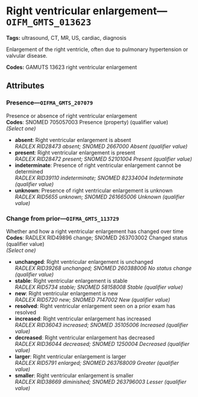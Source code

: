 # Right ventricular enlargement—`OIFM_GMTS_013623`

**Tags:** ultrasound, CT, MR, US, cardiac, diagnosis

Enlargement of the right ventricle, often due to pulmonary hypertension or valvular disease.

**Codes:** GAMUTS 13623 right ventricular enlargement

## Attributes

### Presence—`OIFMA_GMTS_207079`

Presence or absence of right ventricular enlargement  
**Codes**: SNOMED 705057003 Presence (property) (qualifier value)  
*(Select one)*

- **absent**: Right ventricular enlargement is absent  
_RADLEX RID28473 absent; SNOMED 2667000 Absent (qualifier value)_
- **present**: Right ventricular enlargement is present  
_RADLEX RID28472 present; SNOMED 52101004 Present (qualifier value)_
- **indeterminate**: Presence of right ventricular enlargement cannot be determined  
_RADLEX RID39110 indeterminate; SNOMED 82334004 Indeterminate (qualifier value)_
- **unknown**: Presence of right ventricular enlargement is unknown  
_RADLEX RID5655 unknown; SNOMED 261665006 Unknown (qualifier value)_

### Change from prior—`OIFMA_GMTS_113729`

Whether and how a right ventricular enlargement has changed over time  
**Codes**: RADLEX RID49896 change; SNOMED 263703002 Changed status (qualifier value)  
*(Select one)*

- **unchanged**: Right ventricular enlargement is unchanged  
_RADLEX RID39268 unchanged; SNOMED 260388006 No status change (qualifier value)_
- **stable**: Right ventricular enlargement is stable  
_RADLEX RID5734 stable; SNOMED 58158008 Stable (qualifier value)_
- **new**: Right ventricular enlargement is new  
_RADLEX RID5720 new; SNOMED 7147002 New (qualifier value)_
- **resolved**: Right ventricular enlargement seen on a prior exam has resolved  
- **increased**: Right ventricular enlargement has increased  
_RADLEX RID36043 increased; SNOMED 35105006 Increased (qualifier value)_
- **decreased**: Right ventricular enlargement has decreased  
_RADLEX RID36044 decreased; SNOMED 1250004 Decreased (qualifier value)_
- **larger**: Right ventricular enlargement is larger  
_RADLEX RID5791 enlarged; SNOMED 263768009 Greater (qualifier value)_
- **smaller**: Right ventricular enlargement is smaller  
_RADLEX RID38669 diminished; SNOMED 263796003 Lesser (qualifier value)_